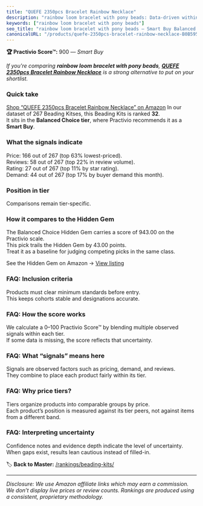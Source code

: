 ```yaml
---
title: "QUEFE 2350pcs Bracelet Rainbow Necklace"
description: "rainbow loom bracelet with pony beads: Data-driven within Balanced Choice ranking using the Practivio Score™. Positioned by quality, value, demand, findability…"
keywords: ["rainbow loom bracelet with pony beads"]
seo_title: "rainbow loom bracelet with pony beads — Smart Buy Balanced Choice (2025)"
canonicalURL: "/products/quefe-2350pcs-bracelet-rainbow-necklace-B0B5958MY9/"
---
```


**🏆 Practivio Score™:** 900 — _Smart Buy_


*If you're comparing **rainbow loom bracelet with pony beads**, **[QUEFE 2350pcs Bracelet Rainbow Necklace](https://www.amazon.com/dp/B0B5958MY9?tag=practivio-20)** is a strong alternative to put on your shortlist.*
### Quick take
[Shop “QUEFE 2350pcs Bracelet Rainbow Necklace” on Amazon](https://www.amazon.com/dp/B0B5958MY9?tag=practivio-20)
In our dataset of 267 Beading Kitses, this Beading Kits is ranked **32**.  
It sits in the **Balanced Choice tier**, where Practivio recommends it as a **Smart Buy**.

### What the signals indicate
Price: 166 out of 267 (top 63% lowest-priced).  
Reviews: 58 out of 267 (top 22% in review volume).  
Rating: 27 out of 267 (top 11% by star rating).  
Demand: 44 out of 267 (top 17% by buyer demand this month).

### Position in tier
Comparisons remain tier-specific.

### How it compares to the Hidden Gem
The Balanced Choice Hidden Gem carries a score of 943.00 on the Practivio scale.  
This pick trails the Hidden Gem by 43.00 points.  
Treat it as a baseline for judging competing picks in the same class.  

See the Hidden Gem on Amazon → [View listing](https://www.amazon.com/dp/B0747ZGTTG?tag=practivio-20)

### FAQ: Inclusion criteria
Products must clear minimum standards before entry.  
This keeps cohorts stable and designations accurate.

### FAQ: How the score works
We calculate a 0–100 Practivio Score™ by blending multiple observed signals within each tier.  
If some data is missing, the score reflects that uncertainty.

### FAQ: What “signals” means here
Signals are observed factors such as pricing, demand, and reviews.  
They combine to place each product fairly within its tier.

### FAQ: Why price tiers?
Tiers organize products into comparable groups by price.  
Each product’s position is measured against its tier peers, not against items from a different band.

### FAQ: Interpreting uncertainty
Confidence notes and evidence depth indicate the level of uncertainty.  
When gaps exist, results lean cautious instead of filled-in.


🏷️ **Back to Master:** [/rankings/beading-kits/](/rankings/beading-kits/)

---
_Disclosure: We use Amazon affiliate links which may earn a commission. We don’t display live prices or review counts. Rankings are produced using a consistent, proprietary methodology._
